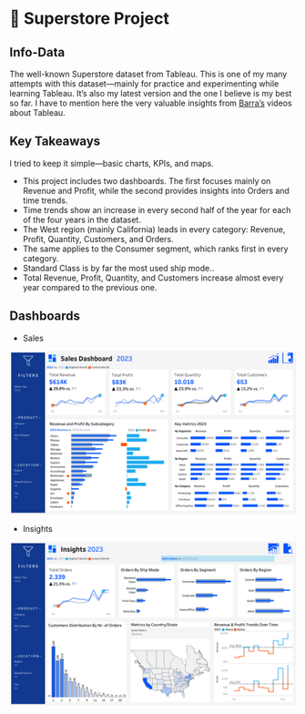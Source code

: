 # 🏪 Superstore Project  

## Info-Data

The well-known Superstore dataset from Tableau. This is one of my many attempts with this dataset—mainly for practice and experimenting while learning Tableau. It’s also my latest version and the one I believe is my best so far. I have to mention here the very valuable insights from [Barra’s](https://www.youtube.com/@DataWithBaraa) videos about Tableau.

## Key Takeaways

I tried to keep it simple—basic charts, KPIs, and maps.
- This project includes two dashboards. The first focuses mainly on Revenue and Profit, while the second provides insights into Orders and time trends.
- Time trends show an increase in every second half of the year for each of the four years in the dataset.
- The West region (mainly California) leads in every category: Revenue, Profit, Quantity, Customers, and Orders.
- The same applies to the Consumer segment, which ranks first in every category.
- Standard Class is by far the most used ship mode..
- Total Revenue, Profit, Quantity, and Customers increase almost every year compared to the previous one.

## Dashboards

- Sales

![Sales Dashboard](images/Sales.png)

- Insights

![Insights Dashboard](images/Insights.png)